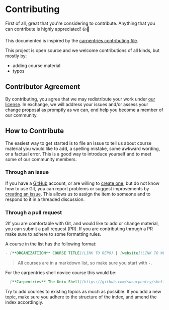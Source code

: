 # Contributing

First of all, great that you're considering to contribute. Anything that you can contribute is highly appreciated! :thumbsup::tada:

This documented is inspired by the [carpentries contributing file](https://github.com/carpentries/lesson-example/blob/main/CONTRIBUTING.md). 

This project is open source and we welcome contributions of all kinds, but mostly by:

- adding course material
- typos

## Contributor Agreement

By contributing, you agree that we may redistribute your work under [our license](LICENSE.md). In exchange, we will address your issues and/or assess your change proposal as promptly as we can, end help you become a member of our community.

## How to Contribute

The easiest way to get started is to file an issue to tell us about course material you would like to add, a spelling mistake, some awkward wording, or a factual error. This is a good way to introduce yourself and to meet some of our community members.

### Through an issue

If you have a [GitHub](https://github.com/) account, or are willing to [create one](https://github.com/join), but do not know how to use Git, you can report problems or suggest improvements by [creating an issue](https://github.com/sib-swiss/training-collection/issues). This allows us to assign the item to someone and to respond to it in a threaded discussion.

### Through a pull request
2If you are comfortable with Git, and would like to add or change material,  you can submit a pull request (PR). If you are contributing through a PR make sure to adhere to some formatting rules.

A course in the list has the following format:

```md
- [**ORGANIZATIION** COURSE TITLE](LINK TO REPO) | [website](LINK TO WEBSITE)
```

> All courses are in a markdown list, so make sure you start with `-`.

For the carpentries shell novice course this would be:

```md
- [**Carpentries** The Unix Shell](https://github.com/swcarpentry/shell-novice) | [website](https://swcarpentry.github.io/shell-novice/)
```

Try to add courses to existing topics as much as possible. If you add a new topic, make sure you adhere to the structure of the index, and amend the index accordingly. 

